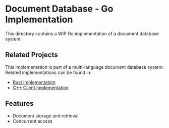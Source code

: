 # Document Database - Go Implementation

This directory contains a WIP Go implementation of a document database system.

## Related Projects

This implementation is part of a multi-language document database system. Related implementations can be found in:
- [Rust Implementation](../../rust/doc_db)
- [C++ Client Implementation](../../cpp/doc_db_client)

## Features

- Document storage and retrieval
- Concurrent access

